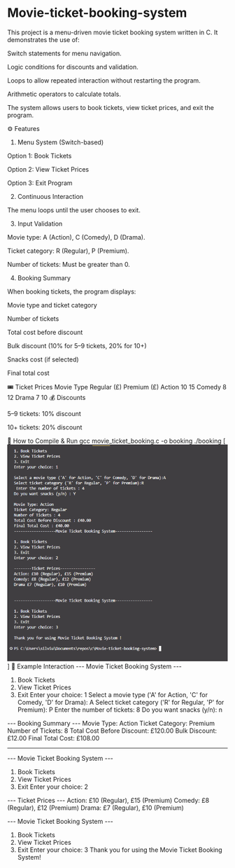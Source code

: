 # Movie-ticket-booking-system

This project is a menu-driven movie ticket booking system written in C.
It demonstrates the use of:

Switch statements for menu navigation.

Logic conditions for discounts and validation.

Loops to allow repeated interaction without restarting the program.

Arithmetic operators to calculate totals.

The system allows users to book tickets, view ticket prices, and exit the program.

⚙️ Features

1. Menu System (Switch-based)

Option 1: Book Tickets

Option 2: View Ticket Prices

Option 3: Exit Program

2. Continuous Interaction

The menu loops until the user chooses to exit.

3. Input Validation

Movie type: A (Action), C (Comedy), D (Drama).

Ticket category: R (Regular), P (Premium).

Number of tickets: Must be greater than 0.

4. Booking Summary

When booking tickets, the program displays:

Movie type and ticket category

Number of tickets

Total cost before discount

Bulk discount (10% for 5–9 tickets, 20% for 10+)

Snacks cost (if selected)

Final total cost

🎟️ Ticket Prices
Movie Type Regular (£) Premium (£)
Action 10 15
Comedy 8 12
Drama 7 10
💰 Discounts

5–9 tickets: 10% discount

10+ tickets: 20% discount

🚀 How to Compile & Run
gcc movie_ticket_booking.c -o booking
./booking
[![Result](image.png)]
📝 Example Interaction
--- Movie Ticket Booking System ---

1. Book Tickets
2. View Ticket Prices
3. Exit
   Enter your choice: 1
   Select a movie type ('A' for Action, 'C' for Comedy, 'D' for Drama): A
   Select ticket category ('R' for Regular, 'P' for Premium): P
   Enter the number of tickets: 8
   Do you want snacks (y/n): n

--- Booking Summary ---
Movie Type: Action
Ticket Category: Premium
Number of Tickets: 8
Total Cost Before Discount: £120.00
Bulk Discount: £12.00
Final Total Cost: £108.00

---

--- Movie Ticket Booking System ---

1. Book Tickets
2. View Ticket Prices
3. Exit
   Enter your choice: 2

--- Ticket Prices ---
Action: £10 (Regular), £15 (Premium)
Comedy: £8 (Regular), £12 (Premium)
Drama: £7 (Regular), £10 (Premium)

--- Movie Ticket Booking System ---

1. Book Tickets
2. View Ticket Prices
3. Exit
   Enter your choice: 3
   Thank you for using the Movie Ticket Booking System!
